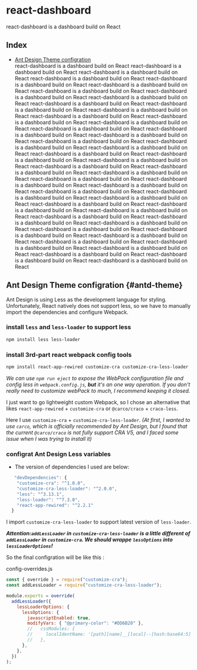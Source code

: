 # react-dashboard

react-dashboard is a dashboard build on React

## Index
- [Ant Design Theme configration](<#antd-theme>) <br/>
react-dashboard is a dashboard build on React
react-dashboard is a dashboard build on React
react-dashboard is a dashboard build on React
react-dashboard is a dashboard build on React
react-dashboard is a dashboard build on React
react-dashboard is a dashboard build on React
react-dashboard is a dashboard build on React
react-dashboard is a dashboard build on React
react-dashboard is a dashboard build on React
react-dashboard is a dashboard build on React
react-dashboard is a dashboard build on React
react-dashboard is a dashboard build on React
react-dashboard is a dashboard build on React
react-dashboard is a dashboard build on React
react-dashboard is a dashboard build on React
react-dashboard is a dashboard build on React
react-dashboard is a dashboard build on React
react-dashboard is a dashboard build on React
react-dashboard is a dashboard build on React
react-dashboard is a dashboard build on React
react-dashboard is a dashboard build on React
react-dashboard is a dashboard build on React
react-dashboard is a dashboard build on React
react-dashboard is a dashboard build on React
react-dashboard is a dashboard build on React
react-dashboard is a dashboard build on React
react-dashboard is a dashboard build on React
react-dashboard is a dashboard build on React
react-dashboard is a dashboard build on React
react-dashboard is a dashboard build on React
react-dashboard is a dashboard build on React
react-dashboard is a dashboard build on React
react-dashboard is a dashboard build on React
react-dashboard is a dashboard build on React
react-dashboard is a dashboard build on React
react-dashboard is a dashboard build on React
react-dashboard is a dashboard build on React
react-dashboard is a dashboard build on React
react-dashboard is a dashboard build on React
react-dashboard is a dashboard build on React
react-dashboard is a dashboard build on React
react-dashboard is a dashboard build on React
react-dashboard is a dashboard build on React
react-dashboard is a dashboard build on React
react-dashboard is a dashboard build on React
react-dashboard is a dashboard build on React
react-dashboard is a dashboard build on React
react-dashboard is a dashboard build on React
##  Ant Design Theme configration {#antd-theme}

Ant Design is using Less as the development language for styling. 
Unfortunately, React natively does not support less, so we have to manually import the dependencies and configure Webpack.

### install `less` and `less-loader` to support less

```bash
npm install less less-loader
```

### install 3rd-part react webpack config tools

```bash
npm install react-app-rewired customize-cra customize-cra-less-loader
```

*We can use `npm run eject`  to expose the WebPack configuration file and config less in `webpack.config.js`, **but** it's an one way operation. If you don't really need to customize webPack to much, I recommend keeping it closed.*

I just want to go lightweight custom Webpack, so I chose an alternative that likes  `react-app-rewired` + `customize-cra` or `@carco/craco` + `craco-less`.

Here I use `customize-cra` + `customize-cra-less-loader`.
*(At first, I wanted to use `carco`, which is officially recommended by Ant Design, but I found that the current `@carco/craco` is not fully support CRA V5, and I faced some issue when I was trying to install it)*

### configrat Ant Design Less variables

 - The version of dependencies I used are below:

```js
   "devDependencies": {
    "customize-cra": "^1.0.0",
    "customize-cra-less-loader": "^2.0.0",
    "less": "^3.13.1",
    "less-loader": "^7.3.0",
    "react-app-rewired": "^2.2.1"
  }
```
I import `customize-cra-less-loader` to support latest version of `less-loader`.

***Attention:`addLessLoader` in `customize-cra-less-loader` is a little different of `addLessLoader` in `customize-cra`. We should wrappe `lessOptions` into `lessLoaderOptions`!***

So the final configration will be like this :

config-overrides.js
```js
const { override } = require("customize-cra");
const addLessLoader = require("customize-cra-less-loader");

module.exports = override(
  addLessLoader({
    lessLoaderOptions: {
      lessOptions: {
        javascriptEnabled: true,
        modifyVars: { "@primary-color": "#DD6B20" },
        //   cssModules: {
        //     localIdentName: '[path][name]__[local]--[hash:base64:5]',
        //   },
      },
    },
  })
);
```
